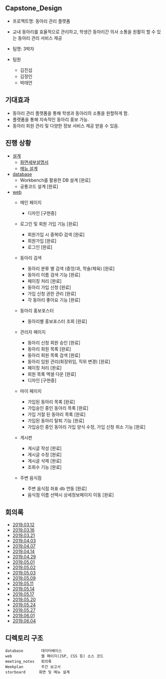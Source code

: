 ## Capstone_Design
- 프로젝트명: 동아리 관리 플랫폼

- 교내 동아리를 효율적으로 관리하고, 학생간 동아리간 의사 소통을 원활히 할 수 있는 동아리 관리 서비스 제공
- 팀명:  3박자  
- 팀원
   - 김진섭
   - 김정인
   - 박태언 
 
## 기대효과
 - 동아리 관리 플랫폼을 통해 학생과 동아리의 소통을 원할하게 함.
 - 플랫폼을 통해 지속적인 동아리 홍보 가능.
 - 동아리 회원 관리 및 다양한 정보 서비스 제공 받을 수 있음.

## 진행 상황
- [설계](https://github.com/Jinseop95/Capstone_Design/tree/master/storyboard)
   - [화면세부설명서](https://github.com/Jinseop95/Capstone_Design/blob/master/storyboard/3%EB%B0%95%EC%9E%90_%ED%99%94%EB%A9%B4%EC%84%B8%EB%B6%80%EC%84%A4%EB%AA%85%EC%84%9C.pptx) 
   - [메뉴 설계](https://github.com/Jinseop95/Capstone_Design/blob/master/storyboard/%EC%82%BC%EB%B0%95%EC%9E%90_%EC%BA%A1%EC%8A%A4%ED%86%A4_%EB%A9%94%EB%89%B4%EC%84%A4%EA%B3%84_v2.xlsx)
- [database](https://github.com/Jinseop95/Capstone_Design/tree/master/database)
  - Workbench를 활용한 DB 설계 [완료]
  - 공통코드 설계 [완료]
- [web](https://github.com/Jinseop95/Capstone_Design/tree/master/web)
  - 메인 페이지
       - 디자인 [구현중]       
  - 로그인 및 회원 가입 기능  [완료]
      - 회원가입 시 중복ID 검색 [완료]
      - 회원가입 [완료]
      - 로그인 [완료]    
      
  - 동아리 검색
       - 동아리 분류 별 검색 (중앙/과, 학술/체육) [완료]
       - 동아리 이름 검색 기능 [완료]
       - 페이징 처리 [완료]
       - 동아리 가입 신청 [완료]  
       - 가입 신청 권한 관리 [완료]
       - 각 동아리 좋아요 기능 [완료]
       
  - 동아리 홍보포스터
       - 동아리별 홍보포스터 조회 [완료]
       
  - 관리자 페이지
      - 동아리 신청 회원 승인 [완료]
      - 동아리 회원 목록 [완료]
      - 동아리 회원 목록 검색 [완료]
      - 동아리 임원 관리(회장위임, 직위 변경) [완료]
      - 페이징 처리 [완료]
      - 회원 목록 엑셀 다운 [완료]
      - 디자인 [구현중]
      
  - 마이 페이지
      - 가입된 동아리 목록 [완료]
      - 가입승인 중인 동아리 목록 [완료]
      - 가입 거절 된 동아리 목록 [완료]
      - 가입된 동아리 탈퇴 기능 [완료]
      - 가입승인 중인 동아리 가입 양식 수정, 가입 신청 취소 기능 [완료]
      
  - 게시판
      - 게시글 작성 [완료]
      - 게시글 수정 [완료]
      - 게시글 삭제 [완료]
      - 조회수 기능 [완료]
      
  - 주변 음식점
      - 주변 음식점 좌표 db 연동 [완료]
      - 음식점 이름 선택시 상세정보페이지 이동 [완료]      
  

## 회의록
  - [2019.03.12](https://github.com/Jinseop95/Capstone_Design/blob/master/meeting_notes/2019_03_12.md)
  - [2019.03.16](https://github.com/Jinseop95/Capstone_Design/blob/master/meeting_notes/2019_03_16.md)
  - [2019.03.21](https://github.com/Jinseop95/Capstone_Design/blob/master/meeting_notes/2019_03_21.md)
  - [2019.04.03](https://github.com/Jinseop95/Capstone_Design/blob/master/meeting_notes/2019_04_03.md)
  - [2019.04.07](https://github.com/Jinseop95/Capstone_Design/blob/master/meeting_notes/2019_04_07.md)
  - [2019.04.14](https://github.com/Jinseop95/Capstone_Design/blob/master/meeting_notes/2019_04_14.md)
  - [2019.04.29](https://github.com/Jinseop95/Capstone_Design/blob/master/meeting_notes/2019_04_29.md)
  - [2019.05.01](https://github.com/Jinseop95/Capstone_Design/blob/master/meeting_notes/2019_05_01.md)
  - [2019.05.02](https://github.com/Jinseop95/Capstone_Design/blob/master/meeting_notes/2019_05_02.md)
  - [2019.05.03](https://github.com/Jinseop95/Capstone_Design/blob/master/meeting_notes/2019_05_03.md)
  - [2019.05.09](https://github.com/Jinseop95/Capstone_Design/blob/master/meeting_notes/2019_05_09.md)
  - [2019.05.11](https://github.com/Jinseop95/Capstone_Design/blob/master/meeting_notes/2019_05_11.md)
  - [2019.05.14](https://github.com/Jinseop95/Capstone_Design/blob/master/meeting_notes/2019_05_14.md)
  - [2019.05.17](https://github.com/Jinseop95/Capstone_Design/blob/master/meeting_notes/2019_05_17.md)
  - [2019.05.20](https://github.com/Jinseop95/Capstone_Design/blob/master/meeting_notes/2019_05_20.md)
  - [2019.05.24](https://github.com/Jinseop95/Capstone_Design/blob/master/meeting_notes/2019_05_24.md)
  - [2019.05.27](https://github.com/Jinseop95/Capstone_Design/blob/master/meeting_notes/2019_05_27.md)
  - [2019.06.01](https://github.com/Jinseop95/Capstone_Design/blob/master/meeting_notes/2019_06_01.md)
  - [2019.06.04](https://github.com/Jinseop95/Capstone_Design/blob/master/meeting_notes/2019_06_04.md)
  
  

## 디렉토리 구조
```
database        데이터베이스 
web             웹 페이지(JSP, CSS 등) 소스 코드 
meeting_notes   회의록
Weekplan        주간 보고서
storboard      화면 및 메뉴 설계
```
